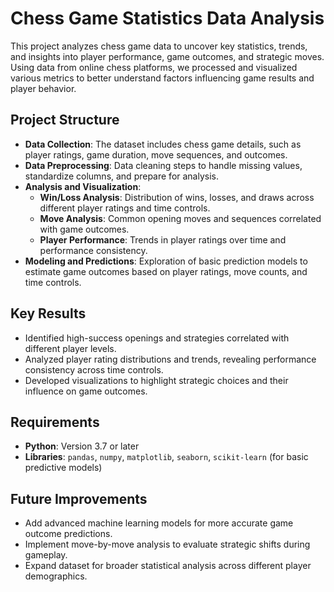 
# Chess Game Statistics Data Analysis

This project analyzes chess game data to uncover key statistics, trends, and insights into player performance, game outcomes, and strategic moves. Using data from online chess platforms, we processed and visualized various metrics to better understand factors influencing game results and player behavior.

## Project Structure

- **Data Collection**: The dataset includes chess game details, such as player ratings, game duration, move sequences, and outcomes.
- **Data Preprocessing**: Data cleaning steps to handle missing values, standardize columns, and prepare for analysis.
- **Analysis and Visualization**:
  - **Win/Loss Analysis**: Distribution of wins, losses, and draws across different player ratings and time controls.
  - **Move Analysis**: Common opening moves and sequences correlated with game outcomes.
  - **Player Performance**: Trends in player ratings over time and performance consistency.
- **Modeling and Predictions**: Exploration of basic prediction models to estimate game outcomes based on player ratings, move counts, and time controls.

## Key Results

- Identified high-success openings and strategies correlated with different player levels.
- Analyzed player rating distributions and trends, revealing performance consistency across time controls.
- Developed visualizations to highlight strategic choices and their influence on game outcomes.

## Requirements

- **Python**: Version 3.7 or later
- **Libraries**: `pandas`, `numpy`, `matplotlib`, `seaborn`, `scikit-learn` (for basic predictive models)


## Future Improvements

- Add advanced machine learning models for more accurate game outcome predictions.
- Implement move-by-move analysis to evaluate strategic shifts during gameplay.
- Expand dataset for broader statistical analysis across different player demographics.
